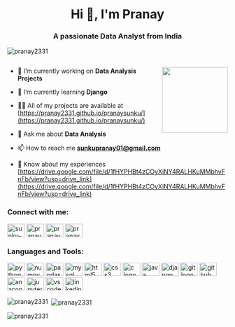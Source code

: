 <h1 align="center">Hi 👋, I'm Pranay</h1>
<h3 align="center">A passionate Data Analyst from India</h3>

<p align="left"> <img src="https://komarev.com/ghpvc/?username=pranay2331&label=Profile%20views&color=0e75b6&style=flat" alt="pranay2331" /> </p>

<p align="left"> <a href="https://twitter.com/" target="blank"><img src="https://img.shields.io/twitter/follow/?logo=twitter&style=for-the-badge" alt="" /></a> </p>
<img align="right" height="150" src="https://media3.giphy.com/media/v1.Y2lkPTc5MGI3NjExOXN4enBubzlxODRtaTVsa3k3Yzd5MGE0NWoyeHI1a2F4ZG5kNHZ0dSZlcD12MV9pbnRlcm5hbF9naWZfYnlfaWQmY3Q9Zw/h5ibocZljichMEJcrl/giphy.gif"  />

- 🔭 I’m currently working on **Data Analysis Projects**

- 🌱 I’m currently learning **Django**

- 👨‍💻 All of my projects are available at [https://pranay2331.github.io/pranaysunku/](https://pranay2331.github.io/pranaysunku/)

- 💬 Ask me about **Data Analysis**

- 📫 How to reach me **sunkupranay01@gmail.com**

- 📄 Know about my experiences [https://drive.google.com/file/d/1fHYPHBt4zCOyXiNY4RALHKuMMbhvFnFb/view?usp=drive_link](https://drive.google.com/file/d/1fHYPHBt4zCOyXiNY4RALHKuMMbhvFnFb/view?usp=drive_link)

 

<h3 align="left">Connect with me:</h3>
<p align="left">
<a href="https://linkedin.com/in/sunku-pranay" target="blank"><img align="center" src="https://raw.githubusercontent.com/rahuldkjain/github-profile-readme-generator/master/src/images/icons/Social/linked-in-alt.svg" alt="sunku-pranay" height="30" width="40" /></a>
<a href="https://instagram.com/pranay0527" target="blank"><img align="center" src="https://raw.githubusercontent.com/rahuldkjain/github-profile-readme-generator/master/src/images/icons/Social/instagram.svg" alt="pranay0527" height="30" width="40" /></a>
<a href="https://www.hackerrank.com/pranay2331" target="blank"><img align="center" src="https://raw.githubusercontent.com/rahuldkjain/github-profile-readme-generator/master/src/images/icons/Social/hackerrank.svg" alt="pranay2331" height="30" width="40" /></a>
<a href="https://www.leetcode.com/pranaysunku" target="blank"><img align="center" src="https://raw.githubusercontent.com/rahuldkjain/github-profile-readme-generator/master/src/images/icons/Social/leet-code.svg" alt="pranaysunku" height="30" width="40" /></a>
</p>

<h3 align="left">Languages and Tools:</h3>
<div align="left">
  <img src="https://cdn.jsdelivr.net/gh/devicons/devicon/icons/python/python-original.svg" height="30" alt="python logo"  height="30" width="40" />
  <img src="https://cdn.jsdelivr.net/gh/devicons/devicon/icons/numpy/numpy-original.svg" height="30" alt="numpy logo" height="30" width="40" />
  <img src="https://cdn.jsdelivr.net/gh/devicons/devicon/icons/pandas/pandas-original.svg" height="30" alt="pandas logo" height="30" width="40" />
  <img src="https://cdn.jsdelivr.net/gh/devicons/devicon/icons/mysql/mysql-original.svg" height="30" alt="mysql logo" height="30" width="40" />
  <img src="https://cdn.jsdelivr.net/gh/devicons/devicon/icons/html5/html5-original.svg" height="30" alt="html5 logo" height="30" width="40" />
  <img src="https://cdn.jsdelivr.net/gh/devicons/devicon/icons/css3/css3-original.svg" height="30" alt="css3 logo"  height="30" width="40" />
  <img src="https://cdn.jsdelivr.net/gh/devicons/devicon/icons/c/c-original.svg" height="30" alt="c logo" height="30" width="40" />
  <img src="https://cdn.jsdelivr.net/gh/devicons/devicon/icons/java/java-original.svg" height="30" alt="java logo" height="30" width="40"  />
  <img src="https://cdn.jsdelivr.net/gh/devicons/devicon/icons/django/django-plain.svg" height="30" alt="django logo" height="30" width="40" />
  <img src="https://cdn.jsdelivr.net/gh/devicons/devicon/icons/git/git-original.svg" height="30" alt="git logo" height="30" width="40" />
  <img src="https://cdn.jsdelivr.net/gh/devicons/devicon/icons/github/github-original.svg" height="30" alt="github logo" height="30" width="40"  />
  <img src="https://cdn.jsdelivr.net/gh/devicons/devicon/icons/anaconda/anaconda-original.svg" height="30" alt="anaconda logo" height="30" width="40" />
  <img src="https://cdn.jsdelivr.net/gh/devicons/devicon/icons/jupyter/jupyter-original.svg" height="30" alt="jupyter logo" height="30" width="40" />
  <img src="https://cdn.jsdelivr.net/gh/devicons/devicon/icons/vscode/vscode-original.svg" height="30" alt="vscode logo" height="30" width="40" />
  <img src="https://cdn.jsdelivr.net/gh/devicons/devicon/icons/linkedin/linkedin-original.svg" height="30" alt="linkedin logo" height="30" width="40" />
</div>

<p align = "left"></p>

<p><img align="left" src="https://github-readme-stats.vercel.app/api/top-langs?username=pranay2331&show_icons=true&locale=en&layout=compact" alt="pranay2331" /></p>

<p>&nbsp;<img align="center" src="https://github-readme-stats.vercel.app/api?username=pranay2331&show_icons=true&locale=en" alt="pranay2331" /></p>

<p><img align="center" src="https://github-readme-streak-stats.herokuapp.com/?user=pranay2331&" alt="pranay2331" /></p>
